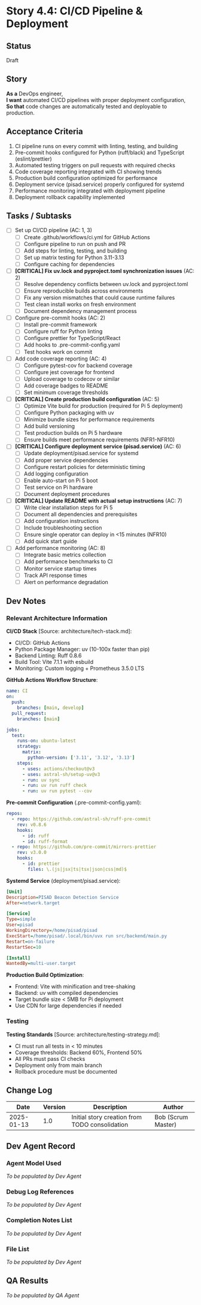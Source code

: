 # Story 4.4: CI/CD Pipeline & Deployment

## Status

Draft

## Story

**As a** DevOps engineer,  
**I want** automated CI/CD pipelines with proper deployment configuration,  
**So that** code changes are automatically tested and deployable to production.

## Acceptance Criteria

1. CI pipeline runs on every commit with linting, testing, and building
2. Pre-commit hooks configured for Python (ruff/black) and TypeScript (eslint/prettier)
3. Automated testing triggers on pull requests with required checks
4. Code coverage reporting integrated with CI showing trends
5. Production build configuration optimized for performance
6. Deployment service (pisad.service) properly configured for systemd
7. Performance monitoring integrated with deployment pipeline
8. Deployment rollback capability implemented

## Tasks / Subtasks

- [ ] Set up CI/CD pipeline (AC: 1, 3)
  - [ ] Create .github/workflows/ci.yml for GitHub Actions
  - [ ] Configure pipeline to run on push and PR
  - [ ] Add steps for linting, testing, and building
  - [ ] Set up matrix testing for Python 3.11-3.13
  - [ ] Configure caching for dependencies
- [ ] **[CRITICAL] Fix uv.lock and pyproject.toml synchronization issues** (AC: 2)
  - [ ] Resolve dependency conflicts between uv.lock and pyproject.toml
  - [ ] Ensure reproducible builds across environments
  - [ ] Fix any version mismatches that could cause runtime failures
  - [ ] Test clean install works on fresh environment
  - [ ] Document dependency management process
- [ ] Configure pre-commit hooks (AC: 2)
  - [ ] Install pre-commit framework
  - [ ] Configure ruff for Python linting
  - [ ] Configure prettier for TypeScript/React
  - [ ] Add hooks to .pre-commit-config.yaml
  - [ ] Test hooks work on commit
- [ ] Add code coverage reporting (AC: 4)
  - [ ] Configure pytest-cov for backend coverage
  - [ ] Configure jest coverage for frontend
  - [ ] Upload coverage to codecov or similar
  - [ ] Add coverage badges to README
  - [ ] Set minimum coverage thresholds
- [ ] **[CRITICAL] Create production build configuration** (AC: 5)
  - [ ] Optimize Vite build for production (required for Pi 5 deployment)
  - [ ] Configure Python packaging with uv
  - [ ] Minimize bundle sizes for performance requirements
  - [ ] Add build versioning
  - [ ] Test production builds on Pi 5 hardware
  - [ ] Ensure builds meet performance requirements (NFR1-NFR10)
- [ ] **[CRITICAL] Configure deployment service (pisad.service)** (AC: 6)
  - [ ] Update deployment/pisad.service for systemd
  - [ ] Add proper service dependencies
  - [ ] Configure restart policies for deterministic timing
  - [ ] Add logging configuration
  - [ ] Enable auto-start on Pi 5 boot
  - [ ] Test service on Pi hardware
  - [ ] Document deployment procedures
- [ ] **[CRITICAL] Update README with actual setup instructions** (AC: 7)
  - [ ] Write clear installation steps for Pi 5
  - [ ] Document all dependencies and prerequisites
  - [ ] Add configuration instructions
  - [ ] Include troubleshooting section
  - [ ] Ensure single operator can deploy in <15 minutes (NFR10)
  - [ ] Add quick start guide
- [ ] Add performance monitoring (AC: 8)
  - [ ] Integrate basic metrics collection
  - [ ] Add performance benchmarks to CI
  - [ ] Monitor service startup times
  - [ ] Track API response times
  - [ ] Alert on performance degradation

## Dev Notes

### Relevant Architecture Information

**CI/CD Stack** [Source: architecture/tech-stack.md]:
- CI/CD: GitHub Actions
- Python Package Manager: uv (10-100x faster than pip)
- Backend Linting: Ruff 0.8.6
- Build Tool: Vite 7.1.1 with esbuild
- Monitoring: Custom logging + Prometheus 3.5.0 LTS

**GitHub Actions Workflow Structure**:
```yaml
name: CI
on:
  push:
    branches: [main, develop]
  pull_request:
    branches: [main]

jobs:
  test:
    runs-on: ubuntu-latest
    strategy:
      matrix:
        python-version: ['3.11', '3.12', '3.13']
    steps:
      - uses: actions/checkout@v3
      - uses: astral-sh/setup-uv@v3
      - run: uv sync
      - run: uv run ruff check
      - run: uv run pytest --cov
```

**Pre-commit Configuration** (.pre-commit-config.yaml):
```yaml
repos:
  - repo: https://github.com/astral-sh/ruff-pre-commit
    rev: v0.8.6
    hooks:
      - id: ruff
      - id: ruff-format
  - repo: https://github.com/pre-commit/mirrors-prettier
    rev: v3.0.0
    hooks:
      - id: prettier
        files: \.(js|jsx|ts|tsx|json|css|md)$
```

**Systemd Service** (deployment/pisad.service):
```ini
[Unit]
Description=PISAD Beacon Detection Service
After=network.target

[Service]
Type=simple
User=pisad
WorkingDirectory=/home/pisad/pisad
ExecStart=/home/pisad/.local/bin/uvx run src/backend/main.py
Restart=on-failure
RestartSec=10

[Install]
WantedBy=multi-user.target
```

**Production Build Optimization**:
- Frontend: Vite with minification and tree-shaking
- Backend: uv with compiled dependencies
- Target bundle size < 5MB for Pi deployment
- Use CDN for large dependencies if needed

### Testing

**Testing Standards** [Source: architecture/testing-strategy.md]:
- CI must run all tests in < 10 minutes
- Coverage thresholds: Backend 60%, Frontend 50%
- All PRs must pass CI checks
- Deployment only from main branch
- Rollback procedure must be documented

## Change Log

| Date | Version | Description | Author |
|------|---------|-------------|--------|
| 2025-01-13 | 1.0 | Initial story creation from TODO consolidation | Bob (Scrum Master) |

## Dev Agent Record

### Agent Model Used

*To be populated by Dev Agent*

### Debug Log References

*To be populated by Dev Agent*

### Completion Notes List

*To be populated by Dev Agent*

### File List

*To be populated by Dev Agent*

## QA Results

*To be populated by QA Agent*